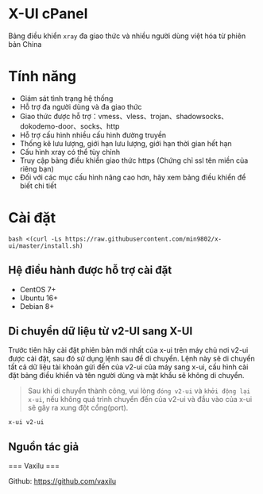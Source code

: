 # X-UI cPanel

Bảng điều khiển `xray` đa giao thức và nhiều người dùng việt hóa từ phiên bản China


# Tính năng

- Giám sát tình trạng hệ thống
- Hỗ trợ đa người dùng và đa giao thức
- Giao thức được hỗ trợ：vmess、vless、trojan、shadowsocks、dokodemo-door、socks、http
- Hỗ trợ cấu hình nhiều cấu hình đường truyền
- Thống kê lưu lượng, giới hạn lưu lượng, giới hạn thời gian hết hạn 
- Cấu hình xray có thể tùy chỉnh 
- Truy cập bảng điều khiển giao thức https (Chứng chỉ ssl tên miền của riêng bạn) 
- Đối với các mục cấu hình nâng cao hơn, hãy xem bảng điều khiển để biết chi tiết 

# Cài đặt
```
bash <(curl -Ls https://raw.githubusercontent.com/min9802/x-ui/master/install.sh)
```

## Hệ điều hành được hỗ trợ cài đặt

- CentOS 7+
- Ubuntu 16+
- Debian 8+


## Di chuyển dữ liệu từ v2-UI sang X-UI

Trước tiên hãy cài đặt phiên bản mới nhất của x-ui trên máy chủ nơi v2-ui được cài đặt, sau đó sử dụng lệnh sau để di chuyển. Lệnh này sẽ di chuyển tất cả dữ liệu tài khoản gửi đến của v2-ui của máy sang x-ui, cấu hình cài đặt bảng điều khiển và tên người dùng và mật khẩu sẽ không di chuyển.

> Sau khi di chuyển thành công, vui lòng `đóng v2-ui` và `khởi động lại x-ui`, nếu không quá trình chuyển đến của v2-ui và đầu vào của x-ui sẽ gây ra xung đột cổng(port).
```
x-ui v2-ui
```

## Nguồn tác giả

=== Vaxilu ===

Github: https://github.com/vaxilu
